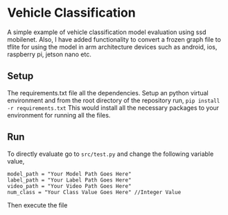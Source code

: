 # Vehicle Classification
A simple example of vehicle classification model evaluation using ssd mobilenet. Also, I have added functionality to convert a frozen graph file to tflite for using the model in arm architecture devices such as android, ios, raspberry pi, jetson nano etc.

## Setup
The requirements.txt file all the dependencies.
Setup an python virtual environment and from the root directory of the repository run,
`pip install -r requirements.txt`
This would install all the necessary packages to your environment for running all the files.

## Run

To directly evaluate go to `src/test.py` and change the following variable value,
```
model_path = "Your Model Path Goes Here"
label_path = "Your Label Path Goes Here"
video_path = "Your Video Path Goes Here"
num_class = "Your Class Value Goes Here" //Integer Value
```
Then execute the file

